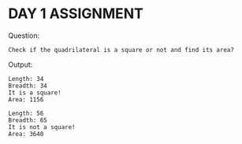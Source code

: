 # DAY 1 ASSIGNMENT

Question:
    
    Check if the quadrilateral is a square or not and find its area?

Output:
    
    Length: 34
    Breadth: 34
    It is a square!
    Area: 1156

    Length: 56
    Breadth: 65
    It is not a square!
    Area: 3640
